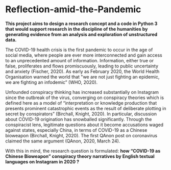 # Reflection-amid-the-Pandemic

<b>This project aims to design a research concept and a code in Python 3 that would support research in the discipline of the humanities by generating evidence from an analysis and exploration of unstructured data.</b>

The COVID-19 health crisis is the first pandemic to occur in the age of social media, where people are ever more interconnected and gain access to an unprecedented amount of information. Information, either true or false, proliferates and flows promiscuously, leading to public uncertainty and anxiety (Fischer, 2020). As early as February 2020, the World Health Organisation warned the world that "we are not just fighting an epidemic, we are fighting an infodemic” (WHO, 2020).  

Unfounded conspiracy thinking has increased substantially on Instagram since the outbreak of the virus, converging on conspiracy theories which is defined here as a model of “interpretation or knowledge production that presents prominent catastrophic events as the result of deliberate plotting in secret by conspirators” (Birchall, Knight, 2020). In particular, discussion about COVID-19 origination has snowballed significantly. Through the conspiracist lens, legitimate questions about it become accusations waged against states, especially China, in terms of COVID-19 as a Chinese bioweapon (Birchall, Knight, 2020). The first QAnon post on coronavirus claimed the same argument (QAnon, 2020, March 24). 

With this in mind, the research question is formulated: <b>how “COVID-19 as Chinese Bioweapon” conspiracy theory narratives by English textual languages on Instagram in 2020 ?</b>
